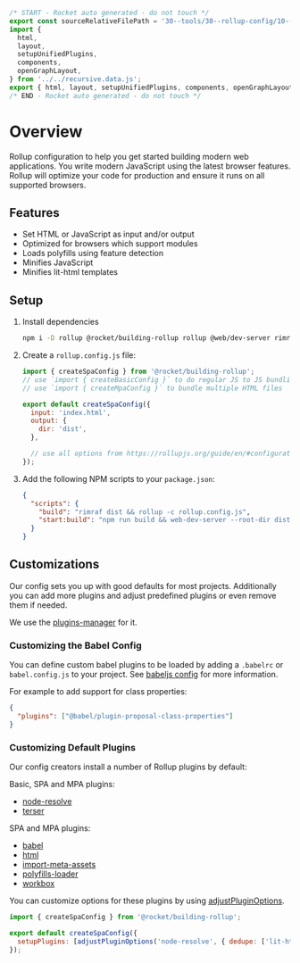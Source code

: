 ```js server
/* START - Rocket auto generated - do not touch */
export const sourceRelativeFilePath = '30--tools/30--rollup-config/10--overview.rocket.md';
import {
  html,
  layout,
  setupUnifiedPlugins,
  components,
  openGraphLayout,
} from '../../recursive.data.js';
export { html, layout, setupUnifiedPlugins, components, openGraphLayout };
/* END - Rocket auto generated - do not touch */
```

# Overview

Rollup configuration to help you get started building modern web applications.
You write modern JavaScript using the latest browser features. Rollup will optimize your code for production and ensure it runs on all supported browsers.

## Features

- Set HTML or JavaScript as input and/or output
- Optimized for browsers which support modules
- Loads polyfills using feature detection
- Minifies JavaScript
- Minifies lit-html templates

## Setup

1. Install dependencies

   ```bash
   npm i -D rollup @rocket/building-rollup rollup @web/dev-server rimraf
   ```

2. Create a `rollup.config.js` file:

   ```js
   import { createSpaConfig } from '@rocket/building-rollup';
   // use `import { createBasicConfig }` to do regular JS to JS bundling
   // use `import { createMpaConfig }` to bundle multiple HTML files

   export default createSpaConfig({
     input: 'index.html',
     output: {
       dir: 'dist',
     },

     // use all options from https://rollupjs.org/guide/en/#configuration-files
   });
   ```

3. Add the following NPM scripts to your `package.json`:

   ```json
   {
     "scripts": {
       "build": "rimraf dist && rollup -c rollup.config.js",
       "start:build": "npm run build && web-dev-server --root-dir dist --app-index index.html --open"
     }
   }
   ```

## Customizations

Our config sets you up with good defaults for most projects. Additionally you can add more plugins and adjust predefined plugins or even remove them if needed.

We use the [plugins-manager](./plugins-manager.md) for it.

### Customizing the Babel Config

You can define custom babel plugins to be loaded by adding a `.babelrc` or `babel.config.js` to your project. See [babeljs config](https://babeljs.io/docs/en/configuration) for more information.

For example to add support for class properties:

```json
{
  "plugins": ["@babel/plugin-proposal-class-properties"]
}
```

### Customizing Default Plugins

Our config creators install a number of Rollup plugins by default:

Basic, SPA and MPA plugins:

- [node-resolve](https://github.com/rollup/plugins/tree/master/packages/node-resolve#readme)
- [terser](https://github.com/TrySound/rollup-plugin-terser#readme)

SPA and MPA plugins:

- [babel](https://github.com/rollup/plugins/tree/master/packages/babel#readme)
- [html](https://modern-web.dev/docs/building/rollup-plugin-html/)
- [import-meta-assets](https://modern-web.dev/docs/building/rollup-plugin-import-meta-assets/)
- [polyfills-loader](https://modern-web.dev/docs/building/rollup-plugin-polyfills-loader/)
- [workbox](https://www.npmjs.com/package/rollup-plugin-workbox)

You can customize options for these plugins by using [adjustPluginOptions](./plugins-manager.md#adjusting-plugin-options).

```js
import { createSpaConfig } from '@rocket/building-rollup';

export default createSpaConfig({
  setupPlugins: [adjustPluginOptions('node-resolve', { dedupe: ['lit-html'] })],
});
```
